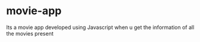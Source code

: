# movie-app

Its a movie app developed using Javascript when u get the information of all the movies present 
